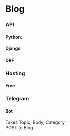 # Blog
### API
#### Python:
#### Django
#### DRF
### Hosting
#### Free
### Telegram
#### Bot
Takes Topic, Body, Category  
POST to Blog
